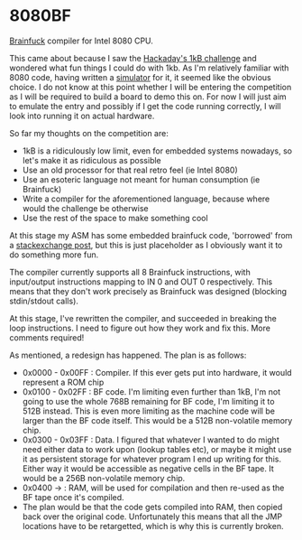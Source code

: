 8080BF
======
[Brainfuck](https://esolangs.org/wiki/brainfuck) compiler for Intel 8080 CPU.

This came about because I saw the [Hackaday's 1kB
challenge](https://hackaday.io/contest/18215-the-1kb-challenge) and
wondered what fun things I could do with 1kb. As I'm relatively
familiar with 8080 code, having written a
[simulator](https://github.com/nistur/tlvm) for it, it seemed like the
obvious choice. I do not know at this point whether I will be entering
the competition as I will be required to build a board to demo this
on. For now I will just aim to emulate the entry and possibly if I get
the code running correctly, I will look into running it on actual
hardware.

So far my thoughts on the competition are:
- 1kB is a ridiculously low limit, even for embedded systems nowadays,
so let's make it as ridiculous as possible
- Use an old processor for that real retro feel (ie Intel 8080)
- Use an esoteric language not meant for human consumption (ie
Brainfuck)
- Write a compiler for the aforementioned language, because where
would the challenge be otherwise
- Use the rest of the space to make something cool

At this stage my ASM has some embedded brainfuck code, 'borrowed' from
a [stackexchange
post](https://codegolf.stackexchange.com/questions/55422/hello-world/68494#68494),
but this is just placeholder as I obviously want it to do something
more fun.

The compiler currently supports all 8 Brainfuck instructions, with
input/output instructions mapping to IN 0 and OUT 0 respectively. This
means that they don't work precisely as Brainfuck was designed
(blocking stdin/stdout calls).

At this stage, I've rewritten the compiler, and succeeded in breaking
the loop instructions. I need to figure out how they work and fix
this. More comments required!

As mentioned, a redesign has happened. The plan is as follows:
- 0x0000 - 0x00FF : Compiler. If this ever gets put into hardware, it
would represent a ROM chip
- 0x0100 - 0x02FF : BF code. I'm limiting even further than 1kB, I'm
not going to use the whole 768B remaining for BF code, I'm limiting it
to 512B instead. This is even more limiting as the machine code will
be larger than the BF code itself. This would be a 512B non-volatile
memory chip.
- 0x0300 - 0x03FF : Data. I figured that whatever I wanted to do might
need either data to work upon (lookup tables etc), or maybe it might
use it as persistent storage for whatever program I end up writing for
this. Either way it would be accessible as negative cells in the BF
tape. It would be a 256B non-volatile memory chip.
- 0x0400 -> : RAM, will be used for compilation and then re-used as
the BF tape once it's compiled.
- The plan would be that the code gets compiled into RAM, then
copied back over the original code. Unfortunately this means that all
the JMP locations have to be retargetted, which is why this is
currently broken.
